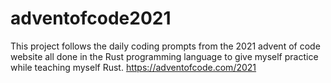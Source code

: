 # adventofcode2021

This project follows the daily coding prompts from the 2021 advent of code website all done in the Rust programming language to give myself practice while teaching myself Rust. 
https://adventofcode.com/2021
